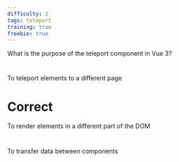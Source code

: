 ```yaml
---
difficulty: 2
tags: teleport
training: true
freebie: true
---
```


What is the purpose of the teleport component in Vue 3?

#

To teleport elements to a different page

# Correct

To render elements in a different part of the DOM

#

To transfer data between components